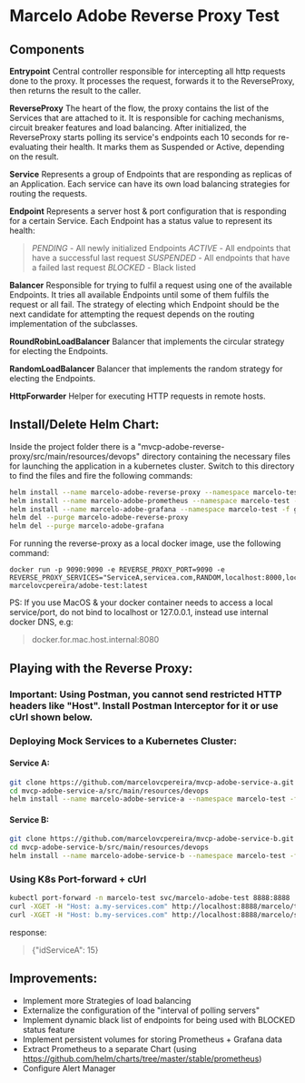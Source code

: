 # Marcelo Adobe Reverse Proxy Test

## Components
**Entrypoint**
Central controller responsible for intercepting all http requests done to the proxy.
It processes the request, forwards it to the ReverseProxy, then returns the result to the caller. 

**ReverseProxy**
The heart of the flow, the proxy contains the list of the Services that are attached to it. It is responsible for caching 
mechanisms, circuit breaker features and load balancing.
After initialized, the ReverseProxy starts polling its service's endpoints each 10 seconds for re-evaluating their health. 
It marks them as Suspended or Active, depending on the result.

**Service**
Represents a group of Endpoints that are responding as replicas of an Application.
Each service can have its own load balancing strategies for routing the requests. 

**Endpoint**
Represents a server host & port configuration that is responding for a certain Service.
Each Endpoint has a status value to represent its health:
>*PENDING* - All newly initialized Endpoints
*ACTIVE* - All endpoints that have a successful last request
*SUSPENDED* - All endpoints that have a failed last request
*BLOCKED* - Black listed 

**Balancer**
Responsible for trying to fulfil a request using one of the available Endpoints. It tries all available Endpoints until
some of them fulfils the request or all fail. The strategy of electing which Endpoint should be the next candidate for
attempting the request depends on the routing implementation of the subclasses.

**RoundRobinLoadBalancer**
Balancer that implements the circular strategy for electing the Endpoints.

**RandomLoadBalancer**
Balancer that implements the random strategy for electing the Endpoints.

**HttpForwarder**
Helper for executing HTTP requests in remote hosts.


## Install/Delete Helm Chart:
Inside the project folder there is a "mvcp-adobe-reverse-proxy/src/main/resources/devops" directory containing the necessary files 
for launching the application in a kubernetes cluster. Switch to this directory to find the files and fire the following commands:
```bash
helm install --name marcelo-adobe-reverse-proxy --namespace marcelo-test -f values.yaml .
helm install --name marcelo-adobe-prometheus --namespace marcelo-test -f prometheus-values.yaml stable/prometheus
helm install --name marcelo-adobe-grafana --namespace marcelo-test -f grafana-values.yaml stable/grafana
helm del --purge marcelo-adobe-reverse-proxy
helm del --purge marcelo-adobe-grafana 
```

For running the reverse-proxy as a local docker image, use the following command:
```
docker run -p 9090:9090 -e REVERSE_PROXY_PORT=9090 -e REVERSE_PROXY_SERVICES="ServiceA,servicea.com,RANDOM,localhost:8000,localhost:8001,localhost:8002;ServiceB,serviceb.com,ROUND_ROBIN,localhost:9000"  marcelovcpereira/adobe-test:latest
```

PS: If you use MacOS & your docker container needs to access a local service/port, do not bind to localhost or 127.0.0.1, instead use internal docker DNS, e.g:
>docker.for.mac.host.internal:8080



## Playing with the Reverse Proxy:

### Important: Using Postman, you cannot send restricted HTTP headers like "Host". Install Postman Interceptor for it or use cUrl shown below.

### Deploying Mock Services to a Kubernetes Cluster:

#### Service A:
```bash
git clone https://github.com/marcelovcpereira/mvcp-adobe-service-a.git
cd mvcp-adobe-service-a/src/main/resources/devops
helm install --name marcelo-adobe-service-a --namespace marcelo-test -f values.yaml .
```

#### Service B:
```bash
git clone https://github.com/marcelovcpereira/mvcp-adobe-service-b.git
cd mvcp-adobe-service-b/src/main/resources/devops
helm install --name marcelo-adobe-service-b --namespace marcelo-test -f values.yaml .
```

### Using K8s Port-forward + cUrl
```bash
kubectl port-forward -n marcelo-test svc/marcelo-adobe-test 8888:8888
curl -XGET -H "Host: a.my-services.com" http://localhost:8888/marcelo/test/15
curl -XGET -H "Host: b.my-services.com" http://localhost:8888/marcelo/serviceb/15
```
response:
>{"idServiceA": 15}


## Improvements:
- Implement more Strategies of load balancing
- Externalize the configuration of the "interval of polling servers"
- Implement dynamic black list of endpoints for being used with BLOCKED status feature
- Implement persistent volumes for storing Prometheus + Grafana data
- Extract Prometheus to a separate Chart (using https://github.com/helm/charts/tree/master/stable/prometheus)
- Configure Alert Manager